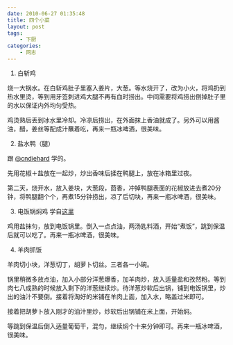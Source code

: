 ```yaml
---
date: 2010-06-27 01:35:48
title: 四个小菜
layout: post
tags:
    - 下厨
categories:
    - 网志
---
```

<!--more-->

1. 白斩鸡

烧一大锅水。在白斩鸡肚子里塞入姜片，大葱。等水烧开了，改为小火，将鸡扔到热水里烫，等到用牙签刺进鸡大腿不再有血时捞出。中间需要将鸡捞出倒掉肚子里的水以保证内外均匀受热。

鸡烫熟后丢到冰水里冷却。冷凉后捞出，在外面抹上香油就成了。另外可以用酱油，醋，姜丝等配成汁蘸着吃，再来一瓶冰啤酒，很美味。

2. 盐水鸭（腿）

跟 <a href="http://twitter.com/cndiehard" target="_blank">@cndiehard</a> 学的。

先用花椒＋盐放在一起炒，炒出香味后揉在鸭腿上，放在冰箱里过夜。

第二天，烧开水，放入姜块，大葱段，茴香，冲掉鸭腿表面的花椒放进去煮20分钟，将鸭腿翻个个，再煮15分钟捞出，凉了后切块，再来一瓶冰啤酒，很美味。

3. 电饭锅焖鸡 学自<a href="http://blog.sina.com.cn/s/blog_45d099b80100kc90.html" target="_blank">这里</a>

鸡用盐抹匀，放到电饭锅里。倒入一点点油，两汤匙料酒，开始“煮饭”，跳到保温后就可以吃了。再来一瓶冰啤酒，很美味。

4. 羊肉抓饭

羊肉切小块，洋葱切丁，胡萝卜切丝。三者各一小碗。

锅里稍微多放点油，加入小部分洋葱爆香，加羊肉炒，放入适量盐和孜然粉。等到肉七八成熟的时候放入剩下的洋葱继续炒。待洋葱炒软后出锅，铺到电饭锅里，炒出的油汁不要倒。接着将淘好的米铺在羊肉上面，加入水，略盖过米即可。

接着把胡萝卜放入刚才的油汁里炒，炒软后出锅铺在米上面，开始焖。

等跳到保温后倒入适量葡萄干，混匀，继续焖个十来分钟即可。再来一瓶冰啤酒，很美味。

